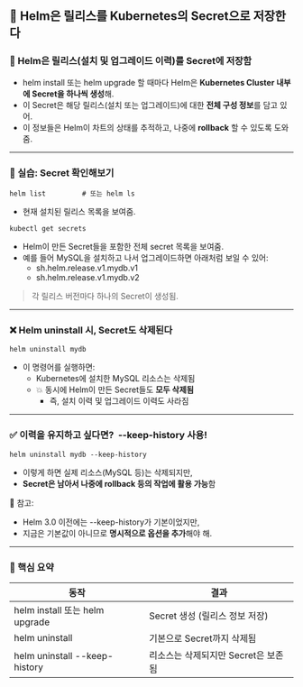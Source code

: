 ## **🔐 Helm은 릴리스를 Kubernetes의 Secret으로 저장한다**

### **🧾 Helm은 릴리스(설치 및 업그레이드 이력)를 Secret에 저장함**

- helm install 또는 helm upgrade 할 때마다 Helm은 **Kubernetes Cluster 내부에 Secret을 하나씩 생성**해.
- 이 Secret은 해당 릴리스(설치 또는 업그레이드)에 대한 **전체 구성 정보**를 담고 있어.
- 이 정보들은 Helm이 차트의 상태를 추적하고, 나중에 **rollback** 할 수 있도록 도와줌.

---

### **👀 실습: Secret 확인해보기**

```
helm list         # 또는 helm ls
```

- 현재 설치된 릴리스 목록을 보여줌.

```
kubectl get secrets
```

- Helm이 만든 Secret들을 포함한 전체 secret 목록을 보여줌.
- 예를 들어 MySQL을 설치하고 나서 업그레이드하면 아래처럼 보일 수 있어:
    - sh.helm.release.v1.mydb.v1
    - sh.helm.release.v1.mydb.v2

> 각 릴리스 버전마다 하나의 Secret이 생성됨.

---

### **❌ Helm uninstall 시, Secret도 삭제된다**

```
helm uninstall mydb
```

- 이 명령어를 실행하면:
    - Kubernetes에 설치한 MySQL 리소스는 삭제됨
    - 💥 동시에 Helm이 만든 Secret들도 **모두 삭제됨**
        - 즉, 설치 이력 및 업그레이드 이력도 사라짐

---

### **✅ 이력을 유지하고 싶다면?**  **--keep-history** 사용!

```
helm uninstall mydb --keep-history
```

- 이렇게 하면 실제 리소스(MySQL 등)는 삭제되지만,
- **Secret은 남아서 나중에 rollback 등의 작업에 활용 가능**함

📌 참고:

- Helm 3.0 이전에는 --keep-history가 기본이었지만,
- 지금은 기본값이 아니므로 **명시적으로 옵션을 추가**해야 해.

---

### **📌 핵심 요약**

|**동작**|**결과**|
|---|---|
|helm install 또는 helm upgrade|Secret 생성 (릴리스 정보 저장)|
|helm uninstall|기본으로 Secret까지 삭제됨|
|helm uninstall --keep-history|리소스는 삭제되지만 Secret은 보존됨|
